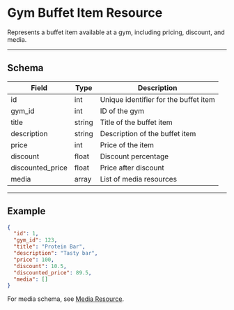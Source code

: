 # Gym Buffet Item Resource

Represents a buffet item available at a gym, including pricing, discount, and media.


---

## Schema
| Field            | Type         | Description                                 |
|------------------|--------------|---------------------------------------------|
| id               | int          | Unique identifier for the buffet item       |
| gym_id           | int          | ID of the gym                               |
| title            | string       | Title of the buffet item                    |
| description      | string       | Description of the buffet item              |
| price            | int          | Price of the item                           |
| discount         | float        | Discount percentage                         |
| discounted_price | float        | Price after discount                        |
| media            | array        | List of media resources                     |

---

## Example
```json
{
  "id": 1,
  "gym_id": 123,
  "title": "Protein Bar",
  "description": "Tasty bar",
  "price": 100,
  "discount": 10.5,
  "discounted_price": 89.5,
  "media": []
}
```

For media schema, see [Media Resource](../../media/media_resource.md).
